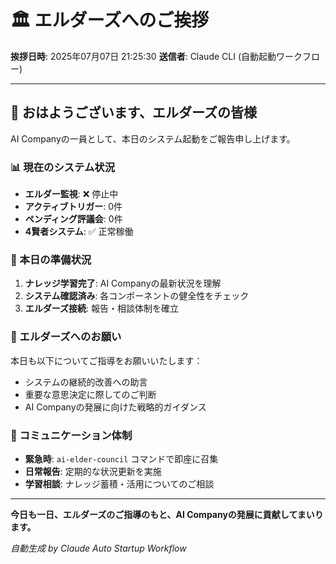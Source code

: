# 🏛️ エルダーズへのご挨拶

**挨拶日時**: 2025年07月07日 21:25:30
**送信者**: Claude CLI (自動起動ワークフロー)

---

## 🌅 おはようございます、エルダーズの皆様

AI Companyの一員として、本日のシステム起動をご報告申し上げます。

### 📊 現在のシステム状況

- **エルダー監視**: ❌ 停止中
- **アクティブトリガー**: 0件
- **ペンディング評議会**: 0件
- **4賢者システム**: ✅ 正常稼働

### 🎯 本日の準備状況

1. **ナレッジ学習完了**: AI Companyの最新状況を理解
2. **システム確認済み**: 各コンポーネントの健全性をチェック
3. **エルダーズ接続**: 報告・相談体制を確立

### 🙏 エルダーズへのお願い

本日も以下についてご指導をお願いいたします：

- システムの継続的改善への助言
- 重要な意思決定に際してのご判断
- AI Companyの発展に向けた戦略的ガイダンス

### 💬 コミュニケーション体制

- **緊急時**: `ai-elder-council` コマンドで即座に召集
- **日常報告**: 定期的な状況更新を実施
- **学習相談**: ナレッジ蓄積・活用についてのご相談

---

**今日も一日、エルダーズのご指導のもと、AI Companyの発展に貢献してまいります。**

*自動生成 by Claude Auto Startup Workflow*
